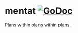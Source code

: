 mentat [![GoDoc](https://godoc.org/github.com/mindfork/mentat?status.png)](http://godoc.org/github.com/mindfork/mentat) 
======

Plans within plans within plans.
